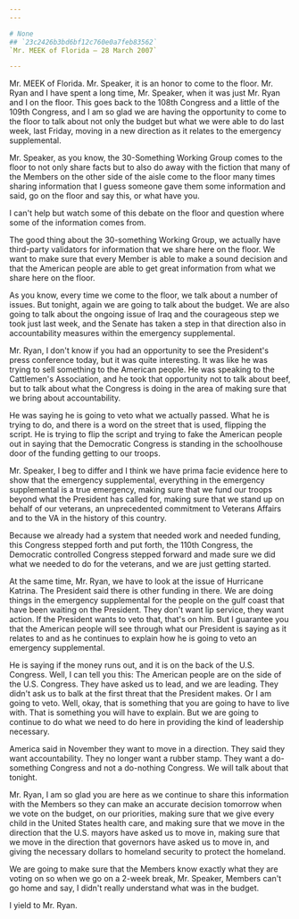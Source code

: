 ```yaml
---
---

# None
## `23c2426b3bd6bf12c760e0a7feb83562`
`Mr. MEEK of Florida — 28 March 2007`

---
```



Mr. MEEK of Florida. Mr. Speaker, it is an honor to come to the 
floor. Mr. Ryan and I have spent a long time, Mr. Speaker, when it was 
just Mr. Ryan and I on the floor. This goes back to the 108th Congress 
and a little of the 109th Congress, and I am so glad we are having the 
opportunity to come to the floor to talk about not only the budget but 
what we were able to do last week, last Friday, moving in a new 
direction as it relates to the emergency supplemental.

Mr. Speaker, as you know, the 30-Something Working Group comes to the 
floor to not only share facts but to also do away with the fiction that 
many of the Members on the other side of the aisle come to the floor 
many times sharing information that I guess someone gave them some 
information and said, go on the floor and say this, or what have you.



I can't help but watch some of this debate on the floor and question 
where some of the information comes from.

The good thing about the 30-something Working Group, we actually have 
third-party validators for information that we share here on the floor. 
We want to make sure that every Member is able to make a sound decision 
and that the American people are able to get great information from 
what we share here on the floor.

As you know, every time we come to the floor, we talk about a number 
of issues. But tonight, again we are going to talk about the budget. We 
are also going to talk about the ongoing issue of Iraq and the 
courageous step we took just last week, and the Senate has taken a step 
in that direction also in accountability measures within the emergency 
supplemental.

Mr. Ryan, I don't know if you had an opportunity to see the 
President's press conference today, but it was quite interesting. It 
was like he was trying to sell something to the American people. He was 
speaking to the Cattlemen's Association, and he took that opportunity 
not to talk about beef, but to talk about what the Congress is doing in 
the area of making sure that we bring about accountability.

He was saying he is going to veto what we actually passed. What he is 
trying to do, and there is a word on the street that is used, flipping 
the script. He is trying to flip the script and trying to fake the 
American people out in saying that the Democratic Congress is standing 
in the schoolhouse door of the funding getting to our troops.

Mr. Speaker, I beg to differ and I think we have prima facie evidence 
here to show that the emergency supplemental, everything in the 
emergency supplemental is a true emergency, making sure that we fund 
our troops beyond what the President has called for, making sure that 
we stand up on behalf of our veterans, an unprecedented commitment to 
Veterans Affairs and to the VA in the history of this country.

Because we already had a system that needed work and needed funding, 
this Congress stepped forth and put forth, the 110th Congress, the 
Democratic controlled Congress stepped forward and made sure we did 
what we needed to do for the veterans, and we are just getting started.

At the same time, Mr. Ryan, we have to look at the issue of Hurricane 
Katrina. The President said there is other funding in there. We are 
doing things in the emergency supplemental for the people on the gulf 
coast that have been waiting on the President. They don't want lip 
service, they want action. If the President wants to veto that, that's 
on him. But I guarantee you that the American people will see through 
what our President is saying as it relates to and as he continues to 
explain how he is going to veto an emergency supplemental.

He is saying if the money runs out, and it is on the back of the U.S. 
Congress. Well, I can tell you this: The American people are on the 
side of the U.S. Congress. They have asked us to lead, and we are 
leading. They didn't ask us to balk at the first threat that the 
President makes. Or I am going to veto. Well, okay, that is something 
that you are going to have to live with. That is something you will 
have to explain. But we are going to continue to do what we need to do 
here in providing the kind of leadership necessary.

America said in November they want to move in a direction. They said 
they want accountability. They no longer want a rubber stamp. They want 
a do-something Congress and not a do-nothing Congress. We will talk 
about that tonight.

Mr. Ryan, I am so glad you are here as we continue to share this 
information with the Members so they can make an accurate decision 
tomorrow when we vote on the budget, on our priorities, making sure 
that we give every child in the United States health care, and making 
sure that we move in the direction that the U.S. mayors have asked us 
to move in, making sure that we move in the direction that governors 
have asked us to move in, and giving the necessary dollars to homeland 
security to protect the homeland.

We are going to make sure that the Members know exactly what they are 
voting on so when we go on a 2-week break, Mr. Speaker, Members can't 
go home and say, I didn't really understand what was in the budget.

I yield to Mr. Ryan.
